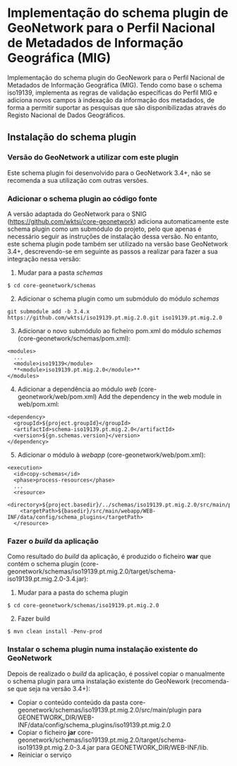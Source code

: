 # Implementação do schema plugin de GeoNetwork para o Perfil Nacional de Metadados de Informação Geográfica (MIG)

Implementação do schema plugin do GeoNework para o Perfil Nacional de Metadados de Informação Geográfica (MIG). Tendo como base o schema iso19139, implementa as regras de validação específicas do Perfil MIG e adiciona novos campos à indexação da informação dos metadados, de forma a permitir suportar as pesquisas que são disponibilizadas através do Registo Nacional de Dados Geográficos.

## Instalação do schema plugin

### Versão do GeoNetwork a utilizar com este plugin

Este schema plugin foi desenvolvido para o GeoNetwork 3.4+, não se recomenda a sua utilização com outras versões.

### Adicionar o schema plugin ao código fonte

A versão adaptada do GeoNetwork para o SNIG (https://github.com/wktsi/core-geonetwork) adiciona automaticamente este schema plugin como um submódulo do projeto, pelo que apenas é necessário seguir as instruções de instalação dessa versão. No entanto, este schema plugin pode também ser utilizado na versão base GeoNetwork 3.4+, descrevendo-se em seguinte as passos a realizar para fazer a sua integração nessa versão: 
1. Mudar para a pasta *schemas*
```
$ cd core-geonetwork/schemas
```
2. Adicionar o schema plugin como um submódulo do módulo *schemas* 
```
git submodule add -b 3.4.x https://github.com/wktsi/iso19139.pt.mig.2.0.git iso19139.pt.mig.2.0
```
3. Adicionar o novo submódulo ao ficheiro pom.xml do módulo *schemas* (core-geonetwork/schemas/pom.xml):
```
<modules>
  ...
  <module>iso19139</module>
  **<module>iso19139.pt.mig.2.0</module>**
</modules>
```
4. Adicionar a dependência ao módulo *web* (core-geonetwork/web/pom.xml) 
Add the dependency in the web module in web/pom.xml:
```
<dependency>
  <groupId>${project.groupId}</groupId>
  <artifactId>schema-iso19139.pt.mig.2.0</artifactId>
  <version>${gn.schemas.version}</version>
</dependency>
```
5. Adicionar o módulo à *webapp* (core-geonetwork/web/pom.xml):
```
<execution>
  <id>copy-schemas</id>
  <phase>process-resources</phase>
  ...
  <resource>
    <directory>${project.basedir}/../schemas/iso19139.pt.mig.2.0/src/main/plugin</directory>
    <targetPath>${basedir}/src/main/webapp/WEB-INF/data/config/schema_plugins</targetPath>
  </resource>
```

### Fazer o *build* da aplicação

Como resultado do *build* da aplicação, é produzido o ficheiro **war** que contém o schema plugin (core-geonetwork/schemas/iso19139.pt.mig.2.0/target/schema-iso19139.pt.mig.2.0-3.4.jar):
1. Mudar para a pasta do schema plugin
```
$ cd core-geonetwork/schemas/iso19139.pt.mig.2.0
```
2. Fazer build 
```
$ mvn clean install -Penv-prod
```

### Instalar o schema plugin numa instalação existente do GeoNetwork

Depois de realizado o *build* da aplicação, é possível copiar o manualmente o schema plugin para uma instalação existente do GeoNework (recomenda-se que seja na versão 3.4+):

- Copiar o conteúdo conteúdo da pasta core-geonetwork/schemas/iso19139.pt.mig.2.0/src/main/plugin para GEONETWORK_DIR/WEB-INF/data/config/schema_plugins/iso19139.pt.mig.2.0
- Copiar o ficheiro **jar** core-geonetwork/schemas/iso19139.pt.mig.2.0/target/schema-iso19139.pt.mig.2.0-3.4.jar para GEONETWORK_DIR/WEB-INF/lib.
- Reiniciar o serviço
